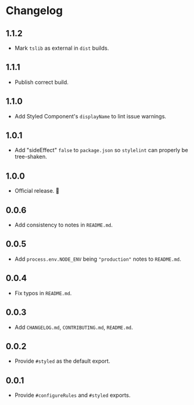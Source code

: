 # Changelog

## 1.1.2

- Mark `tslib` as external in `dist` builds.

## 1.1.1

- Publish correct build.

## 1.1.0

- Add Styled Component's `displayName` to lint issue warnings.

## 1.0.1

- Add "sideEffect" `false` to `package.json` so `stylelint` can properly be tree-shaken.

## 1.0.0

- Official release. 🎉

## 0.0.6

- Add consistency to notes in `README.md`.

## 0.0.5

- Add `process.env.NODE_ENV` being `"production"` notes to `README.md`.

## 0.0.4

- Fix typos in `README.md`.

## 0.0.3

- Add `CHANGELOG.md`, `CONTRIBUTING.md`, `README.md`.

## 0.0.2

- Provide `#styled` as the default export.

## 0.0.1

- Provide `#configureRules` and `#styled` exports.
